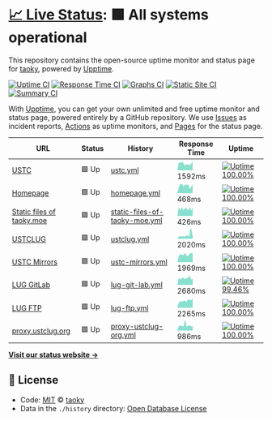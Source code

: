 # [📈 Live Status](https://status.taoky.moe): <!--live status--> **🟩 All systems operational**

This repository contains the open-source uptime monitor and status page for [taoky](https://taoky.moe), powered by [Upptime](https://github.com/upptime/upptime).

[![Uptime CI](https://github.com/koj-co/upptime/workflows/Uptime%20CI/badge.svg)](https://github.com/koj-co/upptime/actions?query=workflow%3A%22Uptime+CI%22)
[![Response Time CI](https://github.com/koj-co/upptime/workflows/Response%20Time%20CI/badge.svg)](https://github.com/koj-co/upptime/actions?query=workflow%3A%22Response+Time+CI%22)
[![Graphs CI](https://github.com/koj-co/upptime/workflows/Graphs%20CI/badge.svg)](https://github.com/koj-co/upptime/actions?query=workflow%3A%22Graphs+CI%22)
[![Static Site CI](https://github.com/koj-co/upptime/workflows/Static%20Site%20CI/badge.svg)](https://github.com/koj-co/upptime/actions?query=workflow%3A%22Static+Site+CI%22)
[![Summary CI](https://github.com/koj-co/upptime/workflows/Summary%20CI/badge.svg)](https://github.com/koj-co/upptime/actions?query=workflow%3A%22Summary+CI%22)

With [Upptime](https://upptime.js.org), you can get your own unlimited and free uptime monitor and status page, powered entirely by a GitHub repository. We use [Issues](https://github.com/taoky/sites-status/issues) as incident reports, [Actions](https://github.com/taoky/sites-status/actions) as uptime monitors, and [Pages](https://status.taoky.moe) for the status page.

<!--start: status pages-->
<!-- This summary is generated by Upptime (https://github.com/upptime/upptime) -->
<!-- Do not edit this manually, your changes will be overwritten -->

| URL                                                    | Status | History                                                                                                                         | Response Time                                                                                  | Uptime                                                                                                                                                                                                                                           |
| ------------------------------------------------------ | ------ | ------------------------------------------------------------------------------------------------------------------------------- | ---------------------------------------------------------------------------------------------- | ------------------------------------------------------------------------------------------------------------------------------------------------------------------------------------------------------------------------------------------------ |
| [USTC](https://www.ustc.edu.cn)                        | 🟩 Up  | [ustc.yml](https://github.com/littlekud/sites-status/commits/master/history/ustc.yml)                                           | <img alt="Response time graph" src="./graphs/ustc.png" height="20"> 1592ms                     | [![Uptime 100.00%](https://img.shields.io/endpoint?url=https%3A%2F%2Fraw.githubusercontent.com%2Flittlekud%2Fsites-status%2Fmaster%2Fapi%2Fustc%2Fuptime.json)](https://status.taoky.moe/history/ustc)                                           |
| [Homepage](https://taoky.moe)                          | 🟩 Up  | [homepage.yml](https://github.com/littlekud/sites-status/commits/master/history/homepage.yml)                                   | <img alt="Response time graph" src="./graphs/homepage.png" height="20"> 468ms                  | [![Uptime 100.00%](https://img.shields.io/endpoint?url=https%3A%2F%2Fraw.githubusercontent.com%2Flittlekud%2Fsites-status%2Fmaster%2Fapi%2Fhomepage%2Fuptime.json)](https://status.taoky.moe/history/homepage)                                   |
| [Static files of taoky.moe](https://static.taoky.moe)  | 🟩 Up  | [static-files-of-taoky-moe.yml](https://github.com/littlekud/sites-status/commits/master/history/static-files-of-taoky-moe.yml) | <img alt="Response time graph" src="./graphs/static-files-of-taoky-moe.png" height="20"> 426ms | [![Uptime 100.00%](https://img.shields.io/endpoint?url=https%3A%2F%2Fraw.githubusercontent.com%2Flittlekud%2Fsites-status%2Fmaster%2Fapi%2Fstatic-files-of-taoky-moe%2Fuptime.json)](https://status.taoky.moe/history/static-files-of-taoky-moe) |
| [USTCLUG](https://lug.ustc.edu.cn)                     | 🟩 Up  | [ustclug.yml](https://github.com/littlekud/sites-status/commits/master/history/ustclug.yml)                                     | <img alt="Response time graph" src="./graphs/ustclug.png" height="20"> 2020ms                  | [![Uptime 100.00%](https://img.shields.io/endpoint?url=https%3A%2F%2Fraw.githubusercontent.com%2Flittlekud%2Fsites-status%2Fmaster%2Fapi%2Fustclug%2Fuptime.json)](https://status.taoky.moe/history/ustclug)                                     |
| [USTC Mirrors](https://mirrors.ustc.edu.cn)            | 🟩 Up  | [ustc-mirrors.yml](https://github.com/littlekud/sites-status/commits/master/history/ustc-mirrors.yml)                           | <img alt="Response time graph" src="./graphs/ustc-mirrors.png" height="20"> 1969ms             | [![Uptime 100.00%](https://img.shields.io/endpoint?url=https%3A%2F%2Fraw.githubusercontent.com%2Flittlekud%2Fsites-status%2Fmaster%2Fapi%2Fustc-mirrors%2Fuptime.json)](https://status.taoky.moe/history/ustc-mirrors)                           |
| [LUG GitLab](https://git.lug.ustc.edu.cn)              | 🟩 Up  | [lug-git-lab.yml](https://github.com/littlekud/sites-status/commits/master/history/lug-git-lab.yml)                             | <img alt="Response time graph" src="./graphs/lug-git-lab.png" height="20"> 2680ms              | [![Uptime 99.46%](https://img.shields.io/endpoint?url=https%3A%2F%2Fraw.githubusercontent.com%2Flittlekud%2Fsites-status%2Fmaster%2Fapi%2Flug-git-lab%2Fuptime.json)](https://status.taoky.moe/history/lug-git-lab)                              |
| [LUG FTP](https://ftp.lug.ustc.edu.cn)                 | 🟩 Up  | [lug-ftp.yml](https://github.com/littlekud/sites-status/commits/master/history/lug-ftp.yml)                                     | <img alt="Response time graph" src="./graphs/lug-ftp.png" height="20"> 2265ms                  | [![Uptime 100.00%](https://img.shields.io/endpoint?url=https%3A%2F%2Fraw.githubusercontent.com%2Flittlekud%2Fsites-status%2Fmaster%2Fapi%2Flug-ftp%2Fuptime.json)](https://status.taoky.moe/history/lug-ftp)                                     |
| [proxy.ustclug.org](https://openwrt.proxy.ustclug.org) | 🟩 Up  | [proxy-ustclug-org.yml](https://github.com/littlekud/sites-status/commits/master/history/proxy-ustclug-org.yml)                 | <img alt="Response time graph" src="./graphs/proxy-ustclug-org.png" height="20"> 986ms         | [![Uptime 100.00%](https://img.shields.io/endpoint?url=https%3A%2F%2Fraw.githubusercontent.com%2Flittlekud%2Fsites-status%2Fmaster%2Fapi%2Fproxy-ustclug-org%2Fuptime.json)](https://status.taoky.moe/history/proxy-ustclug-org)                 |

<!--end: status pages-->

[**Visit our status website →**](https://status.taoky.moe)

## 📄 License

- Code: [MIT](./LICENSE) © [taoky](https://taoky.moe)
- Data in the `./history` directory: [Open Database License](https://opendatacommons.org/licenses/odbl/1-0/)
